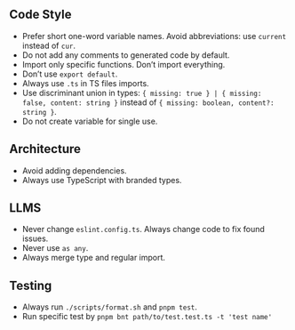 ## Code Style

- Prefer short one-word variable names. Avoid abbreviations: use `current` instead of `cur`.
- Do not add any comments to generated code by default.
- Import only specific functions. Don’t import everything.
- Don’t use `export default`.
- Always use `.ts` in TS files imports.
- Use discriminant union in types: `{ missing: true } | { missing: false, content: string }` instead of `{ missing: boolean, content?: string }`.
- Do not create variable for single use.

## Architecture

- Avoid adding dependencies.
- Always use TypeScript with branded types.

## LLMS

- Never change `eslint.config.ts`. Always change code to fix found issues.
- Never use `as any`.
- Always merge type and regular import.

## Testing

- Always run `./scripts/format.sh` and `pnpm test`.
- Run specific test by `pnpm bnt path/to/test.test.ts -t 'test name'`
